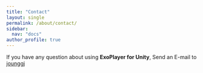 ```yaml
---
title: "Contact"
layout: single
permalink: /about/contact/
sidebar:
  nav: "docs"
author_profile: true
---
```


If you have any question about using **ExoPlayer for Unity**,
Send an E-mail to [jounggj](mailto:jounggj@gmail.com)

